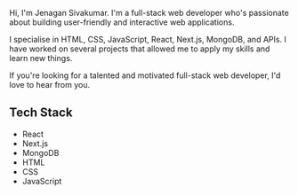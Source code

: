 <p>

Hi, I'm Jenagan Sivakumar. I'm a  full-stack web developer who's passionate about building user-friendly and interactive web applications.

I specialise in HTML, CSS, JavaScript, React, Next.js, MongoDB, and APIs. I have worked on several projects that allowed me to apply my skills and learn new things.

If you're looking for a talented and motivated full-stack web developer, I'd love to hear from you.
</p>


<div class="tech-stack">
  <h2>Tech Stack</h2>
  <ul>
    <li>React</li>
    <li>Next.js</li>
    <li>MongoDB</li>
    <li>HTML</li>
    <li>CSS</li>
    <li>JavaScript</li>
  </ul>
</div>
